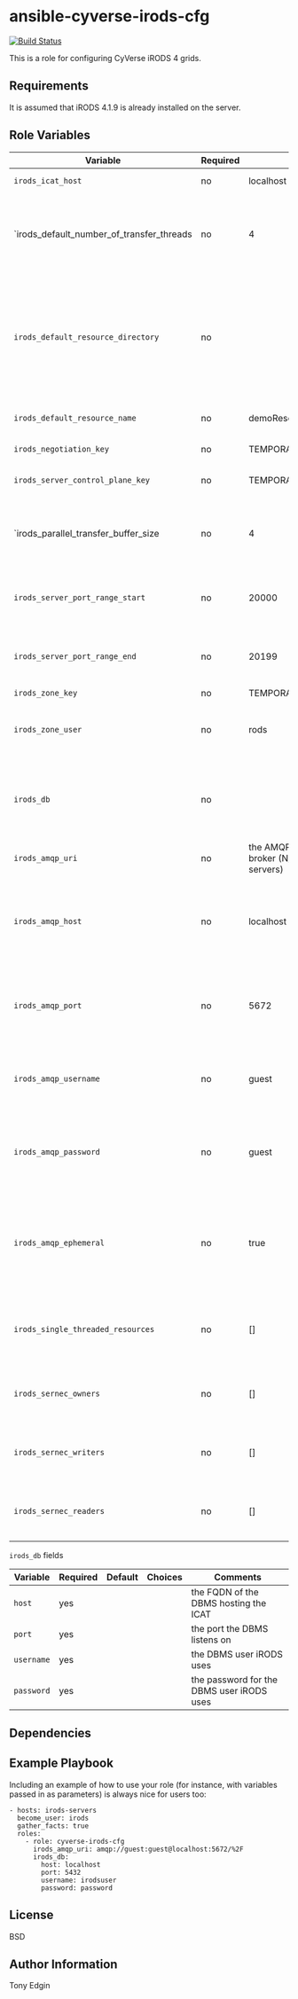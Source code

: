 ansible-cyverse-irods-cfg
=========================
[![Build Status](https://travis-ci.org/CyVerse-Ansible/ansible-cyverse-irods-cfg.svg?branch=master)](https://travis-ci.org/CyVerse-Ansible/ansible-cyverse-irods-cfg)

This is a role for configuring CyVerse iRODS 4 grids.


Requirements
------------

It is assumed that iRODS 4.1.9 is already installed on the server.

Role Variables
--------------

Variable                                  | Required | Default                          | Choices | Comments
----------------------------------------- | -------- | -------------------------------- | ------- | --------
`irods_icat_host`                         | no       | localhost                        |         | the FQDN of the IES
`irods_default_number_of_transfer_threads | no       | 4                                |         | the default maximum number of transfer streams for parallel transfer 
`irods_default_resource_directory`        | no       |                                  |         | the absolute path to the vault on the resource server being configured (N/A when configuring IES and it doesn't host a resource)
`irods_default_resource_name`             | no       | demoResc                         |         | the name of the default resource
`irods_negotiation_key`                   | no       | TEMPORARY_32byte_negotiation_key |         | the negotiation key
`irods_server_control_plane_key`          | no       | TEMPORARY__32byte_ctrl_plane_key |         | the server control plane key
`irods_parallel_transfer_buffer_size      | no       | 4                                |         | the transfer buffer size in MiB for each stream during parallel transfer
`irods_server_port_range_start`           | no       | 20000                            |         | the first address in the range of auxillary TCP and UDP ports
`irods_server_port_range_end`             | no       | 20199                            |         | the last address in the range of auxillary TCP and UDP ports
`irods_zone_key`                          | no       | TEMPORARY_zone_key               |         | the zone key
`irods_zone_user`                         | no       | rods                             |         | the rodsadmin user to be used by the server being configured
`irods_db`                                | no       |                                  |         | the DBMS connection information, see below (N/A for non-IES resource servers)
`irods_amqp_uri`                          | no       |                                              the AMQP URI used to connect to the broker (N/A for non-IES resource servers)
`irods_amqp_host`                         | no       | localhost                        |         | the FQDN of the AMQP broker iRODS publishes to (DEPRECATED: use `irods_amqp_uri instead`)
`irods_amqp_port`                         | no       | 5672                             |         | the port the AMQP broker listens on (DEPRECATED: use `irods_amqp_uri instead`)
`irods_amqp_username`                     | no       | guest                            |         | the AMQP user iRODS user (DEPRECATED: use `irods_amqp_uri instead`)
`irods_amqp_password`                     | no       | guest                            |         | the password for the AMQP user (DEPRECATED: use `irods_amqp_uri instead`)
`irods_amqp_ephemeral`                    | no       | true                             |         | whether or not the `irods` AMQP exchange will persist when iRODS disconnects from the AMQP broker
`irods_single_threaded_resources`         | no       | []                               |         | a list of resources that only support single threaded transfers
`irods_sernec_owners`                     | no       | []                               |         | a list of users who get ownership of sernec collections
`irods_sernec_writers`                    | no       | []                               |         | a list of users who get write access to sernec collections
`irods_sernec_readers`                    | no       | []                               |         | a list of users who get read access to sernec collections


`irods_db` fields

Variable   | Required | Default | Choices | Comments
-----------| -------- | ------- | ------- | --------
`host`     | yes      |         |         | the FQDN of the DBMS hosting the ICAT
`port`     | yes      |         |         | the port the DBMS listens on
`username` | yes      |         |         | the DBMS user iRODS uses
`password` | yes      |         |         | the password for the DBMS user iRODS uses

Dependencies
------------

Example Playbook
----------------

Including an example of how to use your role (for instance, with variables passed in as parameters) is always nice for users too:

```
- hosts: irods-servers
  become_user: irods
  gather_facts: true
  roles:
    - role: cyverse-irods-cfg
      irods_amqp_uri: amqp://guest:guest@localhost:5672/%2F
      irods_db:
        host: localhost
        port: 5432
        username: irodsuser
        password: password
```           

License
-------

BSD

Author Information
------------------

Tony Edgin
